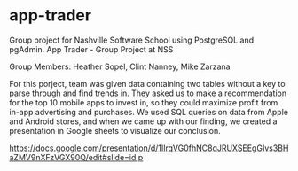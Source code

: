 # app-trader
Group project for Nashville Software School using PostgreSQL and pgAdmin.
App Trader - Group Project at NSS

Group Members: Heather Sopel, Clint Nanney, Mike Zarzana


For this porject, team was given data containing two tables without a key to parse through and find trends in. They asked us to make a recommendation for the top 10 mobile apps to invest in, so they could maximize profit from in-app advertising and purchases. We used SQL queries on data from Apple and Android stores, and when we came up with our finding, we created a presentation in Google sheets to visualize our conclusion.

https://docs.google.com/presentation/d/1IlrqVG0fhNC8qJRUXSEEgGIvs3BHaZMV9nXFzVGX90Q/edit#slide=id.p



